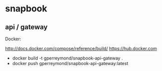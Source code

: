 # snapbook
## api / gateway

Docker:

http://docs.docker.com/compose/reference/build/
https://hub.docker.com

- docker build -t gperreymond/snapbook-api-gateway .
- docker push gperreymond/snapbook-api-gateway:latest

